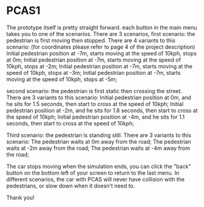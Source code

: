 # PCAS1
The prototype itself is pretty straight forward. each button in the main menu takes you to one of the scenarios.
There are 3 scenarios, 
first scenario: the pedestrian is first moving then stopped. There are 4 variants to this scenario:
(for coordinates please refer to page 4 of the project description)
	Initial pedestrian position at -7m, starts moving at the speed of 10kph, stops at 0m;
	Initial pedestrian position at -7m, starts moving at the speed of 10kph, stops at -2m;
	Initial pedestrian position at -7m, starts moving at the speed of 10kph, stops at -3m;
	Initial pedestrian position at -7m, starts moving at the speed of 10kph, stops at -5m;

second scenario: the pedestrian is first static then crossing the street. There are 3 variants to this scenario:
	Initial pedestrian position at 0m, and he sits for 1.5 seconds, then start to cross at the speed of 10kph;
	Initial pedestrian position at -2m, and he sits for 1.8 seconds, then start to cross at the speed of 10kph;
	Initial pedestrian position at -4m, and he sits for 1.1 seconds, then start to cross at the speed of 10kph;

Third scenario: the pedestrian is standing still. There are 3 variants to this scenario:
	The pedestrian waits at 0m away from the road;
	The pedestrian waits at -2m away from the road;
	The pedestrian waits at -4m away from the road;

The car stops moving when the simulation ends, you can click the "back" button on the bottom left of your screen to return to the last menu.
In different scenarios, the car with PCAS will never have collision with the pedestrians, or slow down when it doesn't need to.

Thank you!
